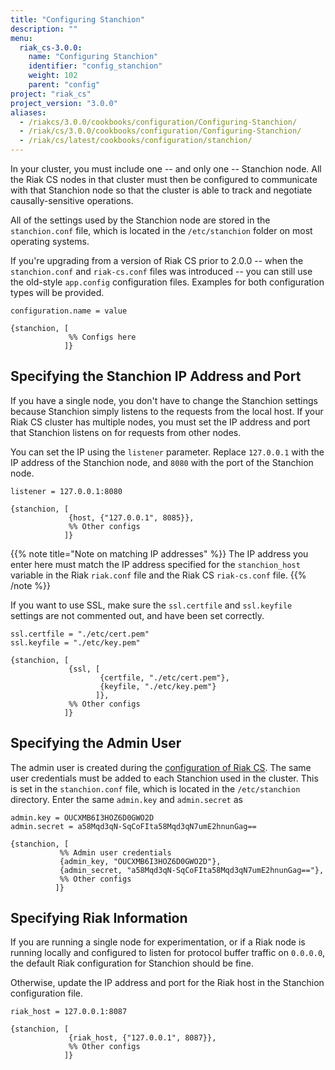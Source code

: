 ```yaml
---
title: "Configuring Stanchion"
description: ""
menu:
  riak_cs-3.0.0:
    name: "Configuring Stanchion"
    identifier: "config_stanchion"
    weight: 102
    parent: "config"
project: "riak_cs"
project_version: "3.0.0"
aliases:
  - /riakcs/3.0.0/cookbooks/configuration/Configuring-Stanchion/
  - /riak/cs/3.0.0/cookbooks/configuration/Configuring-Stanchion/
  - /riak/cs/latest/cookbooks/configuration/stanchion/
---
```


In your cluster, you must include one -- and only one -- Stanchion node. All the
Riak CS nodes in that cluster must then be configured to communicate with that
Stanchion node so that the cluster is able to track and negotiate
causally-sensitive operations.

All of the settings used by the Stanchion node are stored in the
`stanchion.conf` file, which is located in the `/etc/stanchion` folder on most
operating systems.

If you're upgrading from a version of Riak CS prior to 2.0.0 -- when the
`stanchion.conf` and `riak-cs.conf` files was introduced -- you can still use
the old-style `app.config` configuration files. Examples for both configuration
types will be provided.

```stanchionconf
configuration.name = value
```

```appconfig
{stanchion, [
             %% Configs here
            ]}
```

## Specifying the Stanchion IP Address and Port

If you have a single node, you don't have to change the Stanchion settings
because Stanchion simply listens to the requests from the local host. If your
Riak CS cluster has multiple nodes, you must set the IP address and port that
Stanchion listens on for requests from other nodes.

You can set the IP using the `listener` parameter. Replace `127.0.0.1` with the
IP address of the Stanchion node, and `8080` with the port of the Stanchion
node.

```stanchionconf
listener = 127.0.0.1:8080
```

```appconfig
{stanchion, [
             {host, {"127.0.0.1", 8085}},
             %% Other configs
            ]}
```

{{% note title="Note on matching IP addresses" %}}
The IP address you enter here must match the IP address specified for the
`stanchion_host` variable in the Riak `riak.conf` file and the Riak CS
`riak-cs.conf` file.
{{% /note %}}

If you want to use SSL, make sure the `ssl.certfile` and `ssl.keyfile` settings
are not commented out, and have been set correctly.

```stanchionconf
ssl.certfile = "./etc/cert.pem"
ssl.keyfile = "./etc/key.pem"
```

```appconfig
{stanchion, [
             {ssl, [
                    {certfile, "./etc/cert.pem"},
                    {keyfile, "./etc/key.pem"}
                   ]},
             %% Other configs
            ]}
```

## Specifying the Admin User

The admin user is created during the [configuration of Riak CS]({{<baseurl>}}riak/cs/3.0.0/cookbooks/configuration/riak-cs/#specifying-the-admin-user).
The same user credentials must be added to each Stanchion used in the cluster.
This is set in the `stanchion.conf` file, which is located in the
`/etc/stanchion` directory. Enter the same `admin.key` and `admin.secret` as

```stanchionconf
admin.key = OUCXMB6I3HOZ6D0GWO2D
admin.secret = a58Mqd3qN-SqCoFIta58Mqd3qN7umE2hnunGag==
```

```appconfig
{stanchion, [
           %% Admin user credentials
           {admin_key, "OUCXMB6I3HOZ6D0GWO2D"},
           {admin_secret, "a58Mqd3qN-SqCoFIta58Mqd3qN7umE2hnunGag=="},
           %% Other configs
          ]}
```

## Specifying Riak Information

If you are running a single node for experimentation, or if a Riak node is
running locally and configured to listen for protocol buffer traffic on
`0.0.0.0`, the default Riak configuration for Stanchion should be fine.

Otherwise, update the IP address and port for the Riak host in the Stanchion
configuration file.

```stanchionconf
riak_host = 127.0.0.1:8087
```

```appconfig
{stanchion, [
             {riak_host, {"127.0.0.1", 8087}},
             %% Other configs
            ]}
```
